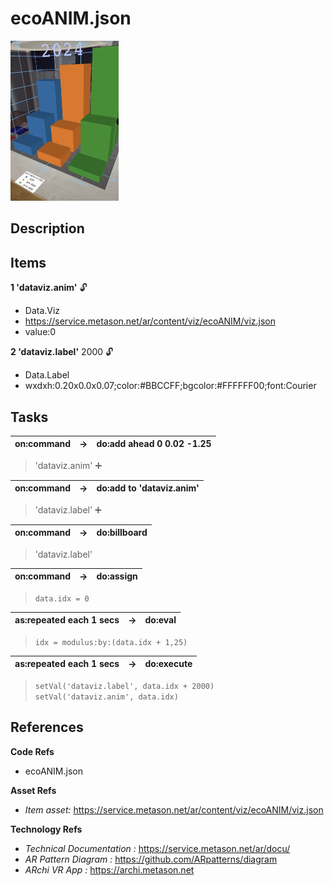 # ecoANIM.json

[<img src="../../docu/images/ecoanim.jpg" height="256"/>](https://youtube.com/shorts/PjelVMMz4Dk)

## Description 


## Items 

__1 'dataviz.anim'__  🔓
- Data.Viz
- https://service.metason.net/ar/content/viz/ecoANIM/viz.json
- value:0

__2 'dataviz.label'__ 2000  🔓
- Data.Label
- wxdxh:0.20x0.0x0.07;color:#BBCCFF;bgcolor:#FFFFFF00;font:Courier


## Tasks 

 | on:command |  &rarr; | do:add ahead 0 0.02 -1.25 |
 |---|---|---|
> 'dataviz.anim' ➕
 
 | on:command |  &rarr; | do:add to 'dataviz.anim' |
 |---|---|---|
> 'dataviz.label' ➕
 
 | on:command |  &rarr; | do:billboard |
 |---|---|---|
> 'dataviz.label'
 
 | on:command |  &rarr; | do:assign |
 |---|---|---|
> `data.idx = 0`
 
 | as:repeated each 1 secs |  &rarr; | do:eval |
 |---|---|---|
> `idx = modulus:by:(data.idx + 1,25)`
 
 | as:repeated each 1 secs |  &rarr; | do:execute |
 |---|---|---|
>  `setVal('dataviz.label', data.idx + 2000)`  
>  `setVal('dataviz.anim', data.idx)`  
> 
 

## References 

__Code Refs__

- ecoANIM.json

__Asset Refs__

- _Item asset:_ https://service.metason.net/ar/content/viz/ecoANIM/viz.json

__Technology Refs__

- _Technical Documentation :_ https://service.metason.net/ar/docu/
- _AR Pattern Diagram :_ https://github.com/ARpatterns/diagram
- _ARchi VR App :_ https://archi.metason.net

